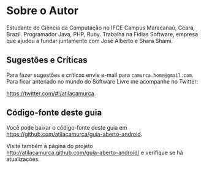# Sobre o Autor

Estudante de Ciência da Computação no IFCE Campus Maracanaú, Ceará,
Brazil. Programador Java, PHP, Ruby. Trabalha na Fidias Software,
empresa que ajudou a fundar juntamente com José Alberto e Shara Shami.

## Sugestões e Críticas

Para fazer sugestões e críticas envie e-mail para
`camurca.home@gmail.com`. Para ficar antenado no mundo do Software Livre
me acompanhe no Twitter:

<https://twitter.com/#!/atilacamurca>.

## Código-fonte deste guia

Você pode baixar o código-fonte deste guia em\
<https://github.com/atilacamurca/guia-aberto-android>.

Visite também a página do projeto\
<http://atilacamurca.github.com/guia-aberto-android/> e verifique se há
atualizações.
